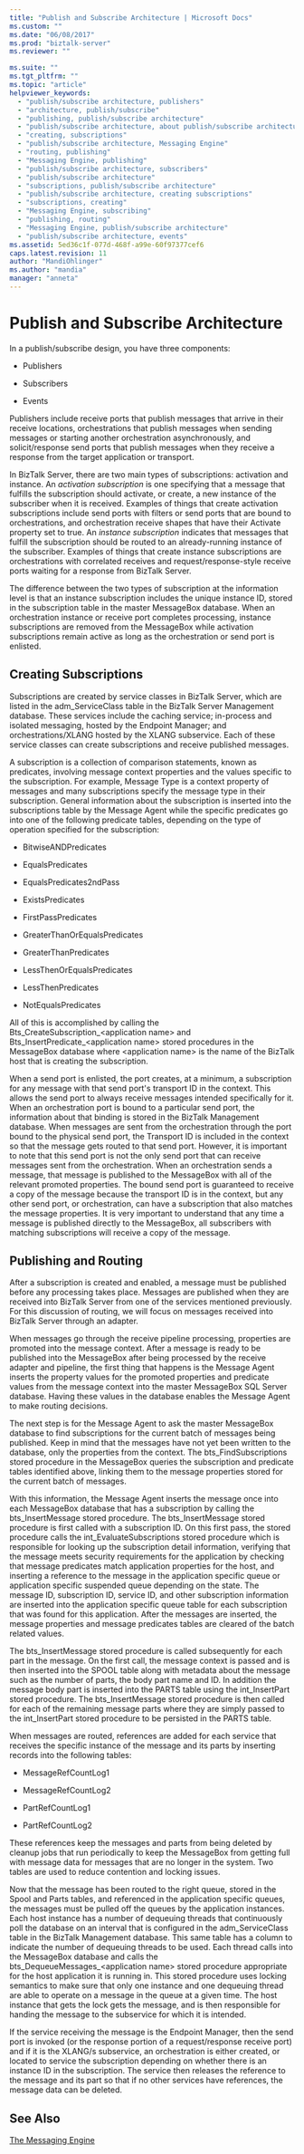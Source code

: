 ```yaml
---
title: "Publish and Subscribe Architecture | Microsoft Docs"
ms.custom: ""
ms.date: "06/08/2017"
ms.prod: "biztalk-server"
ms.reviewer: ""

ms.suite: ""
ms.tgt_pltfrm: ""
ms.topic: "article"
helpviewer_keywords: 
  - "publish/subscribe architecture, publishers"
  - "architecture, publish/subscribe"
  - "publishing, publish/subscribe architecture"
  - "publish/subscribe architecture, about publish/subscribe architecture"
  - "creating, subscriptions"
  - "publish/subscribe architecture, Messaging Engine"
  - "routing, publishing"
  - "Messaging Engine, publishing"
  - "publish/subscribe architecture, subscribers"
  - "publish/subscribe architecture"
  - "subscriptions, publish/subscribe architecture"
  - "publish/subscribe architecture, creating subscriptions"
  - "subscriptions, creating"
  - "Messaging Engine, subscribing"
  - "publishing, routing"
  - "Messaging Engine, publish/subscribe architecture"
  - "publish/subscribe architecture, events"
ms.assetid: 5ed36c1f-077d-468f-a99e-60f97377cef6
caps.latest.revision: 11
author: "MandiOhlinger"
ms.author: "mandia"
manager: "anneta"
---
```

# Publish and Subscribe Architecture
In a publish/subscribe design, you have three components:  
  
-   Publishers  
  
-   Subscribers  
  
-   Events  
  
 Publishers include receive ports that publish messages that arrive in their receive locations, orchestrations that publish messages when sending messages or starting another orchestration asynchronously, and solicit/response send ports that publish messages when they receive a response from the target application or transport.  
  
 In BizTalk Server, there are two main types of subscriptions: activation and instance. An *activation subscription* is one specifying that a message that fulfills the subscription should activate, or create, a new instance of the subscriber when it is received. Examples of things that create activation subscriptions include send ports with filters or send ports that are bound to orchestrations, and orchestration receive shapes that have their Activate property set to true. An *instance subscription* indicates that messages that fulfill the subscription should be routed to an already-running instance of the subscriber. Examples of things that create instance subscriptions are orchestrations with correlated receives and request/response-style receive ports waiting for a response from BizTalk Server.  
  
 The difference between the two types of subscription at the information level is that an instance subscription includes the unique instance ID, stored in the subscription table in the master MessageBox database. When an orchestration instance or receive port completes processing, instance subscriptions are removed from the MessageBox while activation subscriptions remain active as long as the orchestration or send port is enlisted.  
  
## Creating Subscriptions  
 Subscriptions are created by service classes in BizTalk Server, which are listed in the adm_ServiceClass table in the BizTalk Server Management database. These services include the caching service; in-process and isolated messaging, hosted by the Endpoint Manager; and orchestrations/XLANG hosted by the XLANG subservice. Each of these service classes can create subscriptions and receive published messages.  
  
 A subscription is a collection of comparison statements, known as predicates, involving message context properties and the values specific to the subscription. For example, Message Type is a context property of messages and many subscriptions specify the message type in their subscription. General information about the subscription is inserted into the subscriptions table by the Message Agent while the specific predicates go into one of the following predicate tables, depending on the type of operation specified for the subscription:  
  
-   BitwiseANDPredicates  
  
-   EqualsPredicates  
  
-   EqualsPredicates2ndPass  
  
-   ExistsPredicates  
  
-   FirstPassPredicates  
  
-   GreaterThanOrEqualsPredicates  
  
-   GreaterThanPredicates  
  
-   LessThenOrEqualsPredicates  
  
-   LessThenPredicates  
  
-   NotEqualsPredicates  
  
 All of this is accomplished by calling the Bts_CreateSubscription_\<application name> and Bts_InsertPredicate_\<application name> stored procedures in the MessageBox database where \<application name> is the name of the BizTalk host that is creating the subscription.  
  
 When a send port is enlisted, the port creates, at a minimum, a subscription for any message with that send port's transport ID in the context. This allows the send port to always receive messages intended specifically for it. When an orchestration port is bound to a particular send port, the information about that binding is stored in the BizTalk Management database. When messages are sent from the orchestration through the port bound to the physical send port, the Transport ID is included in the context so that the message gets routed to that send port. However, it is important to note that this send port is not the only send port that can receive messages sent from the orchestration. When an orchestration sends a message, that message is published to the MessageBox with all of the relevant promoted properties. The bound send port is guaranteed to receive a copy of the message because the transport ID is in the context, but any other send port, or orchestration, can have a subscription that also matches the message properties. It is very important to understand that any time a message is published directly to the MessageBox, all subscribers with matching subscriptions will receive a copy of the message.  
  
## Publishing and Routing  
 After a subscription is created and enabled, a message must be published before any processing takes place. Messages are published when they are received into BizTalk Server from one of the services mentioned previously. For this discussion of routing, we will focus on messages received into BizTalk Server through an adapter.  
  
 When messages go through the receive pipeline processing, properties are promoted into the message context. After a message is ready to be published into the MessageBox after being processed by the receive adapter and pipeline, the first thing that happens is the Message Agent inserts the property values for the promoted properties and predicate values from the message context into the master MessageBox SQL Server database. Having these values in the database enables the Message Agent to make routing decisions.  
  
 The next step is for the Message Agent to ask the master MessageBox database to find subscriptions for the current batch of messages being published. Keep in mind that the messages have not yet been written to the database, only the properties from the context. The bts_FindSubscriptions stored procedure in the MessageBox queries the subscription and predicate tables identified above, linking them to the message properties stored for the current batch of messages.  
  
 With this information, the Message Agent inserts the message once into each MessageBox database that has a subscription by calling the bts_InsertMessage stored procedure. The bts_InsertMessage stored procedure is first called with a subscription ID. On this first pass, the stored procedure calls the int_EvaluateSubscriptions stored procedure which is responsible for looking up the subscription detail information, verifying that the message meets security requirements for the application by checking that message predicates match application properties for the host, and inserting a reference to the message in the application specific queue or application specific suspended queue depending on the state. The message ID, subscription ID, service ID, and other subscription information are inserted into the application specific queue table for each subscription that was found for this application. After the messages are inserted, the message properties and message predicates tables are cleared of the batch related values.  
  
 The bts_InsertMessage stored procedure is called subsequently for each part in the message. On the first call, the message context is passed and is then inserted into the SPOOL table along with metadata about the message such as the number of parts, the body part name and ID. In addition the message body part is inserted into the PARTS table using the int_InsertPart stored procedure. The bts_InsertMessage stored procedure is then called for each of the remaining message parts where they are simply passed to the int_InsertPart stored procedure to be persisted in the PARTS table.  
  
 When messages are routed, references are added for each service that receives the specific instance of the message and its parts by inserting records into the following tables:  
  
-   MessageRefCountLog1  
  
-   MessageRefCountLog2  
  
-   PartRefCountLog1  
  
-   PartRefCountLog2  
  
 These references keep the messages and parts from being deleted by cleanup jobs that run periodically to keep the MessageBox from getting full with message data for messages that are no longer in the system. Two tables are used to reduce contention and locking issues.  
  
 Now that the message has been routed to the right queue, stored in the Spool and Parts tables, and referenced in the application specific queues, the messages must be pulled off the queues by the application instances. Each host instance has a number of dequeuing threads that continuously poll the database on an interval that is configured in the adm_ServiceClass table in the BizTalk Management database. This same table has a column to indicate the number of dequeuing threads to be used. Each thread calls into the MessageBox database and calls the bts_DequeueMessages_\<application name> stored procedure appropriate for the host application it is running in. This stored procedure uses locking semantics to make sure that only one instance and one dequeuing thread are able to operate on a message in the queue at a given time. The host instance that gets the lock gets the message, and is then responsible for handing the message to the subservice for which it is intended.  
  
 If the service receiving the message is the Endpoint Manager, then the send port is invoked (or the response portion of a request/response receive port) and if it is the XLANG/s subservice, an orchestration is either created, or located to service the subscription depending on whether there is an instance ID in the subscription. The service then releases the reference to the message and its part so that if no other services have references, the message data can be deleted.  
  
## See Also  
 [The Messaging Engine ](../core/the-messaging-engine.md)